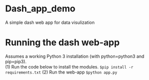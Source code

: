 # Dash_app_demo
A simple dash web app for data visulization 
# Running the dash web-app
Assumes a working Python 3 installation (with python=python3 and pip=pip3).  
(1) Run the code below to install the modules.
`$pip install -r requirements.txt`
(2) Run the web-app
`$python app.py`
